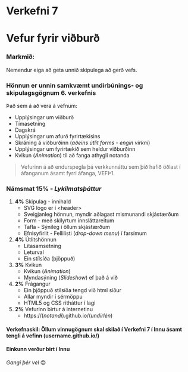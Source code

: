 # Verkefni 7 

# Vefur fyrir viðburð

### Markmið:
Nemendur eiga að geta unnið skipulega að gerð vefs.

### Hönnun er unnin samkvæmt undirbúnings- og skipulagsgögnum 6. verkefnis

Það sem á að vera á vefnum:

  * Upplýsingar um viðburð
  * Tímasetning
  * Dagskrá
  * Upplýsingar um afurð fyrirtækisins
  * Skráning á viðburðinn (_aðeins útlit forms - engin virkni_)
  * Upplýsingar um fyrirtækið sem heldur viðburðinn
  * Kvikun (_Animation_) til að fanga athygli notanda

> Vefurinn á að endurspegla þá verkkunnáttu sem þið hafið öðlast í áfanganum ásamt fyrri áfanga, VEFÞ1. 

### Námsmat 15% - _Lykilmatsþáttur_

1.	**4%** Skipulag - innihald  
   	* SVG lógo er í &lt;header>
    * Sveigjanleg hönnun, myndir aðlagast mismunandi skjástærðum
    * Form - með skilyrtum innsláttareitum
    * Tafla - Sýnileg í öllum skjástærðum
    * Efnisyfirlit - Fellilisti (_drop-down menu_) í farsímum
2.	**4%** Útlitshönnun  
    * Litasamsetning
    * Leturval
    * Ein stílsíða (þjöppuð) 
3. **3%** Kvikun  
    * Kvikun (_Animation_) 
    * Myndasýning (_Slideshow_) ef það á við
4. **2%** Frágangur 
    * Ein þjöppuð stílsíða tengd við html síður
    * Allar myndir í sérmöppu 
    * HTML5 og CSS ritháttur í lagi
5. **2%** Vefurinn birtur á internetinu 
    * https://(_notandi_).github.io/(_undirlén_)

#### Verkefnaskil: Öllum vinnugögnum skal skilað í Verkefni 7 í Innu ásamt tengli á vefinn (username.github.io/)

#### Einkunn verður birt í Innu

_Gangi þér vel_ 😊


